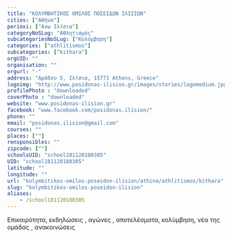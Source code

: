 ```yaml
---
title: "ΚΟΛΥΜΒΗΤΙΚΟΣ ΟΜΙΛΟΣ ΠΟΣΕΙΔΩΝ ΙΛΙΣΙΩΝ"
cities: ["Αθήνα"]
perioxi: ["Ανω Ιλίσια"]
categoryNoSLug: "Αθλητισμός"
subcategoriesNoSLug: ["Κολύμβηση"]
categories: ["athlitismos"]
subcategories: ["kithara"]
orgUID: ""
organisation: ""
orgurl: "-"
address: "Αράδου 5, Ιλίσια, 15771 Athens, Greece"
logoimg: "http://www.posidonas-ilision.gr/images/stories/logomedium.jpg"
profilePhoto : "downloaded"
coverPhoto : "downloaded"
website: "www.posidonas-ilision.gr"
facebook: "www.facebook.com/posidonas.ilision/"
phone: ""
email: "posidonas.ilision@gmail.com"
courses: ""
places: [""]
rensponsibles: ""
zipcode: [""]
schoolsUID: "school181120180305"
UID: "school181120180305"
latitude: ""
longitude: ""
url: "kolymbitikos-omilos-poseidon-ilision/athina/athlitismos/kithara"
slug: "kolymbitikos-omilos-poseidon-ilision"
aliases:
    - /school181120180305
---
```



Επικαιρότητα, εκδηλώσεις , αγώνες , αποτελέσματα, κολύμβηση, νέα της ομάδας , ανακοινώσεις

